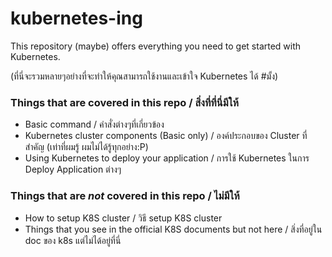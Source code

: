 # kubernetes-ing
This repository (maybe) offers everything you need to get started with Kubernetes. 

(ที่นี่จะรวมหลายๆอย่างที่จะทำให้คุณสามารถใช้งานและเข้าใจ Kubernetes ได้ #มั้ง)

### Things that are covered in this repo / สิ่งที่ที่นี่มีให้

- Basic command / คำสั่งต่างๆที่เกี่ยวข้อง
- Kubernetes cluster components (Basic only) / องค์ประกอบของ Cluster ที่สำคัญ (เท่าที่ผมรู้ ผมไม่ได้รู้ทุกอย่าง:P)
- Using Kubernetes to deploy your application / การใช้ Kubernetes ในการ Deploy Application ต่างๆ

### Things that are *not* covered in this repo / ไม่มีให้

- How to setup K8S cluster / วิธี setup K8S cluster
- Things that you see in the official K8S documents but not here / สิ่งที่อยู่ใน doc ของ k8s แต่ไม่ได้อยู่ที่นี่
